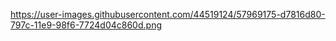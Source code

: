 https://user-images.githubusercontent.com/44519124/57969175-d7816d80-797c-11e9-98f6-7724d04c860d.png

